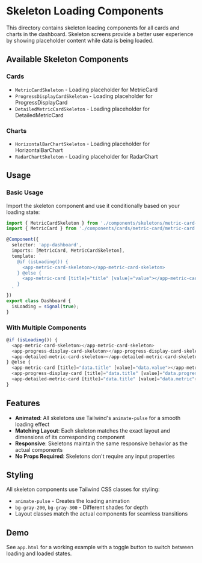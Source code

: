 # Skeleton Loading Components

This directory contains skeleton loading components for all cards and charts in the dashboard. Skeleton screens provide a better user experience by showing placeholder content while data is being loaded.

## Available Skeleton Components

### Cards
- `MetricCardSkeleton` - Loading placeholder for MetricCard
- `ProgressDisplayCardSkeleton` - Loading placeholder for ProgressDisplayCard
- `DetailedMetricCardSkeleton` - Loading placeholder for DetailedMetricCard

### Charts
- `HorizontalBarChartSkeleton` - Loading placeholder for HorizontalBarChart
- `RadarChartSkeleton` - Loading placeholder for RadarChart

## Usage

### Basic Usage

Import the skeleton component and use it conditionally based on your loading state:

```typescript
import { MetricCardSkeleton } from './components/skeletons/metric-card-skeleton/metric-card-skeleton';
import { MetricCard } from './components/cards/metric-card/metric-card';

@Component({
  selector: 'app-dashboard',
  imports: [MetricCard, MetricCardSkeleton],
  template: `
    @if (isLoading()) {
      <app-metric-card-skeleton></app-metric-card-skeleton>
    } @else {
      <app-metric-card [title]="title" [value]="value"></app-metric-card>
    }
  `
})
export class Dashboard {
  isLoading = signal(true);
}
```

### With Multiple Components

```typescript
@if (isLoading()) {
  <app-metric-card-skeleton></app-metric-card-skeleton>
  <app-progress-display-card-skeleton></app-progress-display-card-skeleton>
  <app-detailed-metric-card-skeleton></app-detailed-metric-card-skeleton>
} @else {
  <app-metric-card [title]="data.title" [value]="data.value"></app-metric-card>
  <app-progress-display-card [title]="data.title" [value]="data.progress"></app-progress-display-card>
  <app-detailed-metric-card [title]="data.title" [value]="data.metric"></app-detailed-metric-card>
}
```

## Features

- **Animated**: All skeletons use Tailwind's `animate-pulse` for a smooth loading effect
- **Matching Layout**: Each skeleton matches the exact layout and dimensions of its corresponding component
- **Responsive**: Skeletons maintain the same responsive behavior as the actual components
- **No Props Required**: Skeletons don't require any input properties

## Styling

All skeleton components use Tailwind CSS classes for styling:
- `animate-pulse` - Creates the loading animation
- `bg-gray-200`, `bg-gray-300` - Different shades for depth
- Layout classes match the actual components for seamless transitions

## Demo

See `app.html` for a working example with a toggle button to switch between loading and loaded states.

